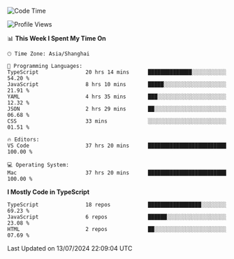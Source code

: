 <!--START_SECTION:waka-->
![Code Time](http://img.shields.io/badge/Code%20Time-6%2C384%20hrs%2037%20mins-blue)

![Profile Views](http://img.shields.io/badge/Profile%20Views-0-blue)

📊 **This Week I Spent My Time On** 

```text
🕑︎ Time Zone: Asia/Shanghai

💬 Programming Languages: 
TypeScript               20 hrs 14 mins      ██████████████░░░░░░░░░░░   54.20 % 
JavaScript               8 hrs 10 mins       █████░░░░░░░░░░░░░░░░░░░░   21.91 % 
YAML                     4 hrs 35 mins       ███░░░░░░░░░░░░░░░░░░░░░░   12.32 % 
JSON                     2 hrs 29 mins       ██░░░░░░░░░░░░░░░░░░░░░░░   06.68 % 
CSS                      33 mins             ░░░░░░░░░░░░░░░░░░░░░░░░░   01.51 % 

🔥 Editors: 
VS Code                  37 hrs 20 mins      █████████████████████████   100.00 % 

💻 Operating System: 
Mac                      37 hrs 20 mins      █████████████████████████   100.00 % 
```

**I Mostly Code in TypeScript** 

```text
TypeScript               18 repos            █████████████████░░░░░░░░   69.23 % 
JavaScript               6 repos             ██████░░░░░░░░░░░░░░░░░░░   23.08 % 
HTML                     2 repos             ██░░░░░░░░░░░░░░░░░░░░░░░   07.69 % 
```




 Last Updated on 13/07/2024 22:09:04 UTC
<!--END_SECTION:waka-->
